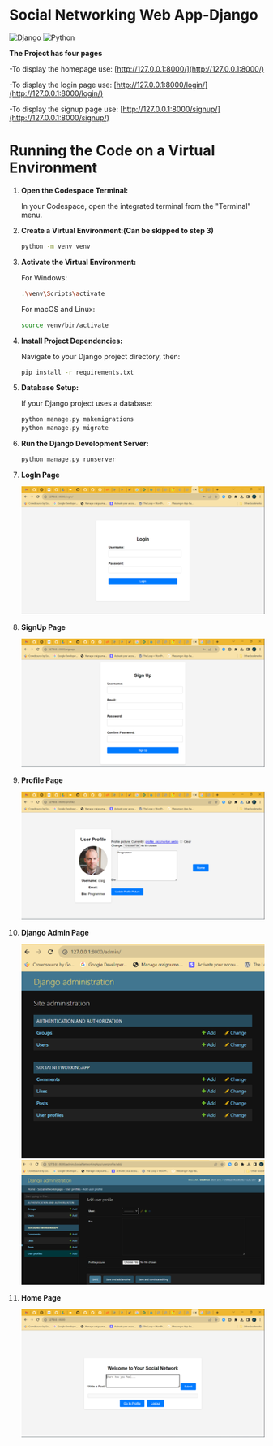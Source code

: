# Social Networking Web App-Django

![Django](https://img.shields.io/badge/django-%23092E20.svg?style=for-the-badge&logo=django&logoColor=white)  ![Python](https://img.shields.io/badge/python-3670A0?style=for-the-badge&logo=python&logoColor=ffdd54)

**The Project has four pages**

-To display the homepage use: [http://127.0.0.1:8000/](http://127.0.0.1:8000/)

-To display the login page use: [http://127.0.0.1:8000/login/](http://127.0.0.1:8000/login/)

-To display the signup page use: [http://127.0.0.1:8000/signup/](http://127.0.0.1:8000/signup/)

# Running the Code on a Virtual Environment

1. **Open the Codespace Terminal:**

   In your Codespace, open the integrated terminal from the "Terminal" menu.

2. **Create a Virtual Environment:(Can be skipped to step 3)**

   ```bash
   python -m venv venv
   ```

3. **Activate the Virtual Environment:**

   For Windows:
   ```bash
   .\venv\Scripts\activate
   ```
   For macOS and Linux:
   ```bash
   source venv/bin/activate
   ```

4. **Install Project Dependencies:**

   Navigate to your Django project directory, then:
   ```bash
   pip install -r requirements.txt
   ```

5. **Database Setup:**

   If your Django project uses a database:
   ```bash
   python manage.py makemigrations
   python manage.py migrate
   ```

6. **Run the Django Development Server:**

   ```bash
   python manage.py runserver
   ```
7. **LogIn Page**

    <img src="UI1.png">

8. **SignUp Page**

    <img src="UI2.png">

9. **Profile Page**

    <img src="UI3.png">

10. **Django Admin Page**

    <img src="UI4.png">
    <img src="UI5.png">

11. **Home Page**

    <img src="UI6.png">
